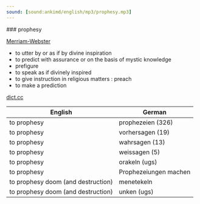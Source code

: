 ```yaml
---
sound: [sound:ankimd/english/mp3/prophesy.mp3]
---
```


\### prophesy

[Merriam-Webster](https://www.merriam-webster.com/dictionary/prophesy)

- to utter by or as if by divine inspiration
- to predict with assurance or on the basis of mystic knowledge
- prefigure
- to speak as if divinely inspired
- to give instruction in religious matters : preach
- to make a prediction

[dict.cc](https://www.dict.cc/prophesy)

| English        | German       |
| -------------- | ------------ |
| to prophesy | prophezeien (326) |
| to prophesy | vorhersagen (19) |
| to prophesy | wahrsagen (13) |
| to prophesy | weissagen (5) |
| to prophesy | orakeln (ugs) |
| to prophesy | Prophezeiungen machen |
| to prophesy doom (and destruction) | menetekeln |
| to prophesy doom (and destruction) | unken (ugs) |
